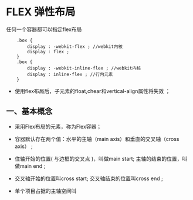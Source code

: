# FLEX 弹性布局

任何一个容器都可以指定flex布局
```text
    .box {
        display : -webkit-flex ; //webkit内核
        display : flex ;
    }
    .box {
        display : -webkit-inline-flex ; //webkit内核
        display : inline-flex ; //行内元素
    }
```

* 使用flex布局后，子元素的float,chear和vertical-align属性将失效 ；

## 一、基本概念

* 采用Flex布局的元素，称为Flex容器；

* 容器默认存在两个值：水平的主轴（main axis）和垂直的交叉轴（cross axis） ;

* 住轴开始的位置( 与边框的交叉点 )，叫做main start; 主轴的结束的位置，叫做main end ;

* 交叉轴开始的位置叫cross start; 交叉轴结束的位置叫cross end ;

* 单个项目占据的主轴空间叫




